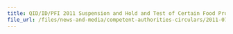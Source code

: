 ```yaml
---
title: QID/ID/PFI 2011 Suspension and Hold and Test of Certain Food Products Imported from Taiwan 
file_url: /files/news-and-media/competent-authorities-circulars/2011-07-04-CA.pdf
---
```

